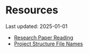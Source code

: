 # Resources

Last updated: 2025-01-01

- [Research Paper Reading](research_paper_reading.md)
- [Project Structure File Names](project_structure_file_names.md)
